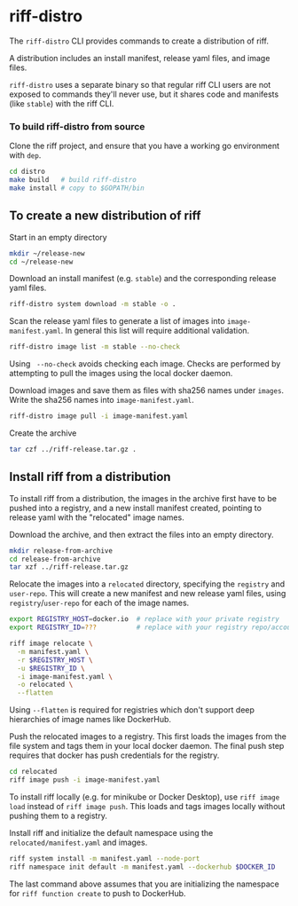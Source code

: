 # riff-distro

The `riff-distro` CLI provides commands to create a distribution of riff.

A distribution includes an install manifest, release yaml files, and image files.

`riff-distro` uses a separate binary so that regular riff CLI users are not exposed to commands they'll never use, but it shares code and manifests (like `stable`) with the riff CLI.

### To build riff-distro from source

Clone the riff project, and ensure that you have a working go environment with `dep`.

```sh
cd distro
make build   # build riff-distro
make install # copy to $GOPATH/bin
```

## To create a new distribution of riff

Start in an empty directory
```sh
mkdir ~/release-new
cd ~/release-new
```

Download an install manifest (e.g. `stable`) and the corresponding release yaml files.
```sh
riff-distro system download -m stable -o .
```

Scan the release yaml files to generate a list of images into `image-manifest.yaml`.  In general this list will require additional validation. 

```sh
riff-distro image list -m stable --no-check
```

Using ` --no-check` avoids checking each image. Checks are performed by attempting to pull the images using the local docker daemon.

Download images and save them as files with sha256 names under `images`.  
Write the sha256 names into `image-manifest.yaml`.
```sh
riff-distro image pull -i image-manifest.yaml
```

Create the archive
```sh
tar czf ../riff-release.tar.gz .
```

## Install riff from a distribution

To install riff from a distribution, the images in the archive first have to be pushed into a registry, and a new install manifest created, pointing to release yaml with the "relocated" image names.

Download the archive, and then extract the files into an empty directory.
```sh
mkdir release-from-archive
cd release-from-archive
tar xzf ../riff-release.tar.gz
```

Relocate the images into a `relocated` directory, specifying the `registry` and `user-repo`. This will create a new manifest and new release yaml files, using `registry`/`user-repo` for each of the image names.

```sh
export REGISTRY_HOST=docker.io  # replace with your private registry
export REGISTRY_ID=???          # replace with your registry repo/account

riff image relocate \
  -m manifest.yaml \
  -r $REGISTRY_HOST \
  -u $REGISTRY_ID \
  -i image-manifest.yaml \
  -o relocated \
  --flatten
```

Using `--flatten` is required for registries which don't support deep hierarchies of image names like DockerHub.

Push the relocated images to a registry. This first loads the images from the file system and tags them in your local docker daemon.
The final push step requires that docker has push credentials for the registry.
```sh
cd relocated
riff image push -i image-manifest.yaml
```

To install riff locally (e.g. for minikube or Docker Desktop), use `riff image load` instead of `riff image push`.
This loads and tags images locally without pushing them to a registry.

Install riff and initialize the default namespace using the `relocated/manifest.yaml` and images.
```sh
riff system install -m manifest.yaml --node-port
riff namespace init default -m manifest.yaml --dockerhub $DOCKER_ID
```
The last command above assumes that you are initializing the namespace for `riff function create` to push to DockerHub.
